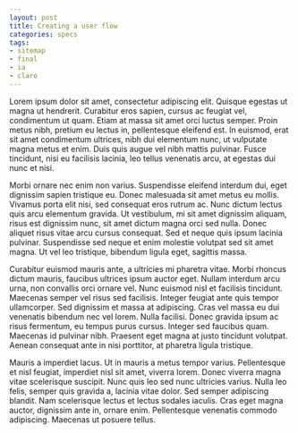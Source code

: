 ```yaml
---
layout: post
title: Creating a user flow
categories: specs
tags:
- sitemap
- final
- ia
- claro
---
```

Lorem ipsum dolor sit amet, consectetur adipiscing elit. Quisque egestas ut magna ut hendrerit. Curabitur eros sapien, cursus ac feugiat vel, condimentum ut quam. Etiam at massa sit amet orci luctus semper. Proin metus nibh, pretium eu lectus in, pellentesque eleifend est. In euismod, erat sit amet condimentum ultrices, nibh dui elementum nunc, ut vulputate magna metus et enim. Duis quis augue vel nibh mattis pulvinar. Fusce tincidunt, nisi eu facilisis lacinia, leo tellus venenatis arcu, at egestas dui nunc et nisi.

Morbi ornare nec enim non varius. Suspendisse eleifend interdum dui, eget dignissim sapien tristique eu. Donec malesuada sit amet metus eu mollis. Vivamus porta elit nisi, sed consequat eros rutrum ac. Nunc dictum lectus quis arcu elementum gravida. Ut vestibulum, mi sit amet dignissim aliquam, risus est dignissim nunc, sit amet dictum magna orci sed nulla. Donec aliquet risus vitae arcu cursus consequat. Sed et neque quis ipsum lacinia pulvinar. Suspendisse sed neque et enim molestie volutpat sed sit amet magna. Ut vel leo tristique, bibendum ligula eget, sagittis massa.

Curabitur euismod mauris ante, a ultricies mi pharetra vitae. Morbi rhoncus dictum mauris, faucibus ultrices ipsum auctor eget. Nullam interdum arcu urna, non convallis orci ornare vel. Nunc euismod nisl et facilisis tincidunt. Maecenas semper vel risus sed facilisis. Integer feugiat ante quis tempor ullamcorper. Sed dignissim et massa at adipiscing. Cras vel massa eu dui venenatis bibendum nec vel lorem. Nulla facilisi. Donec gravida ipsum ac risus fermentum, eu tempus purus cursus. Integer sed faucibus quam. Maecenas id pulvinar nibh. Praesent eget magna at justo tincidunt volutpat. Aenean consequat ante in nisi porttitor, at pharetra ligula tristique.

Mauris a imperdiet lacus. Ut in mauris a metus tempor varius. Pellentesque et nisl feugiat, imperdiet nisl sit amet, viverra lorem. Donec viverra magna vitae scelerisque suscipit. Nunc quis leo sed nunc ultricies varius. Nulla leo felis, semper quis gravida a, lacinia vitae dolor. Sed semper adipiscing blandit. Nam scelerisque lectus et lectus sodales iaculis. Cras eget magna auctor, dignissim ante in, ornare enim. Pellentesque venenatis commodo adipiscing. Maecenas ut posuere tellus.